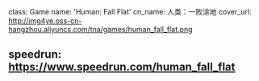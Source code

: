 class: Game
name: 'Human: Fall Flat'
cn_name: 人类：一败涂地
cover_url: http://img4ye.oss-cn-hangzhou.aliyuncs.com/tna/games/human_fall_flat.png

speedrun: https://www.speedrun.com/human_fall_flat
---